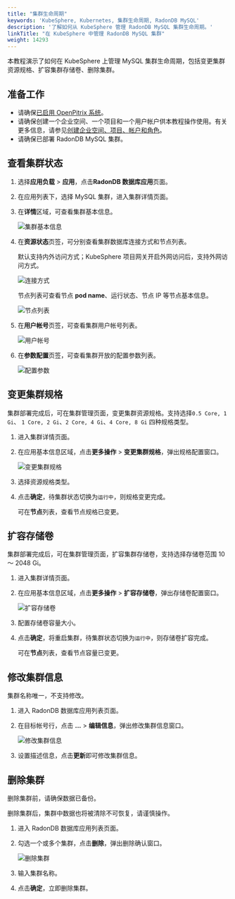 ```yaml
---
title: "集群生命周期"
keywords: 'KubeSphere, Kubernetes, 集群生命周期, RadonDB MySQL'
description: '了解如何从 KubeSphere 管理 RadonDB MySQL 集群生命周期。'
linkTitle: "在 KubeSphere 中管理 RadonDB MySQL 集群"
weight: 14293
---
```




本教程演示了如何在 KubeSphere 上管理 MySQL 集群生命周期，包括变更集群资源规格、扩容集群存储卷、删除集群。

## 准备工作

- 请确保[已启用 OpenPitrix 系统](../../../pluggable-components/app-store/)。
- 请确保创建一个企业空间、一个项目和一个用户帐户供本教程操作使用。有关更多信息，请参见[创建企业空间、项目、帐户和角色](../../../quick-start/create-workspace-and-project/)。
- 请确保已部署 RadonDB MySQL 集群。

## 查看集群状态

1. 选择**应用负载** > **应用**，点击**RadonDB 数据库应用**页面。

2. 在应用列表下，选择 MySQL 集群，进入集群详情页面。

3. 在**详情**区域，可查看集群基本信息。

   ![集群基本信息](/images/docs/zh-cn/appstore/built-in-apps/radondb-mysql-app/cluster_basic_info.png)

4. 在**资源状态**页签，可分别查看集群数据库连接方式和节点列表。

   默认支持内外访问方式；KubeSphere 项目网关开启外网访问后，支持外网访问方式。
   
   ![连接方式](/images/docs/zh-cn/appstore/built-in-apps/radondb-mysql-app/cluster_connection_list.png)

   节点列表可查看节点 **pod name**、运行状态、节点 IP 等节点基本信息。

   ![节点列表](/images/docs/zh-cn/appstore/built-in-apps/radondb-mysql-app/cluster_node_list.png)

5. 在**用户帐号**页签，可查看集群用户帐号列表。

   ![用户帐号](/images/docs/zh-cn/appstore/built-in-apps/radondb-mysql-app/cluster_user_list.png)

6. 在**参数配置**页签，可查看集群开放的配置参数列表。

   ![配置参数](/images/docs/zh-cn/appstore/built-in-apps/radondb-mysql-app/cluster_para_list.png)

## 变更集群规格

集群部署完成后，可在集群管理页面，变更集群资源规格。支持选择`0.5 Core, 1 Gi`、 `1 Core, 2 Gi`、`2 Core, 4 Gi`、`4 Core, 8 Gi` 四种规格类型。

1. 进入集群详情页面。

1. 在应用基本信息区域，点击**更多操作** > **变更集群规格**，弹出规格配置窗口。

   ![变更集群规格](/images/docs/zh-cn/appstore/built-in-apps/radondb-mysql-app/radondb-mysql—class.png)

2. 选择资源规格类型。

3. 点击**确定**，待集群状态切换为`运行中`，则规格变更完成。

   可在**节点**列表，查看节点规格已变更。

## 扩容存储卷

集群部署完成后，可在集群管理页面，扩容集群存储卷，支持选择存储卷范围 10 ～ 2048 Gi。

1. 进入集群详情页面。

3. 在应用基本信息区域，点击**更多操作** > **扩容存储卷**，弹出存储卷配置窗口。

   ![扩容存储卷](/images/docs/zh-cn/appstore/built-in-apps/radondb-mysql-app/radondb-mysql—volume.png)

4. 配置存储卷容量大小。

5. 点击**确定**，将重启集群，待集群状态切换为`运行中`，则存储卷扩容完成。
   
   可在**节点**列表，查看节点容量已变更。

## 修改集群信息

集群名称唯一，不支持修改。

1. 进入 RadonDB 数据库应用列表页面。

2. 在目标帐号行，点击 **...** > **编辑信息**，弹出修改集群信息窗口。

   ![修改集群信息](/images/docs/zh-cn/appstore/built-in-apps/radondb-mysql-app/radondb-mysql—cluster—info.png)

3. 设置描述信息，点击**更新**即可修改集群信息。

## 删除集群

删除集群前，请确保数据已备份。

删除集群后，集群中数据也将被清除不可恢复，请谨慎操作。

1. 进入 RadonDB 数据库应用列表页面。

2. 勾选一个或多个集群，点击**删除**，弹出删除确认窗口。

   ![删除集群](/images/docs/zh-cn/appstore/built-in-apps/radondb-mysql-app/radondb-mysql—delete.png)

3. 输入集群名称。

4. 点击**确定**，立即删除集群。
